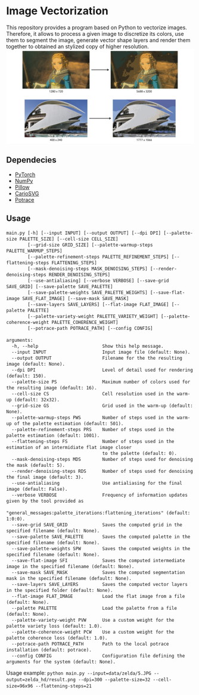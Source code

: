 # Image Vectorization
This repository provides a program based on Python to vectorize images. Therefore, it allows to process a given image to discretize its colors, use them to segment the image, generate vector shape layers and render them together to obtained an stylized copy of higher resolution.
![](https://github.com/JoanCoCo/Image-Vectorization/blob/main/images/examples.png?raw=true)

## Dependecies
- [PyTorch](https://pytorch.org)
- [NumPy](https://numpy.org)
- [Pillow](https://pillow.readthedocs.io/en/stable/)
- [CarioSVG](https://cairosvg.org)
- [Potrace](https://potrace.sourceforge.net)

## Usage
```
main.py [-h] [--input INPUT] [--output OUTPUT] [--dpi DPI] [--palette-size PALETTE_SIZE] [--cell-size CELL_SIZE]
        [--grid-size GRID_SIZE] [--palette-warmup-steps PALETTE_WARMUP_STEPS]
        [--palette-refinement-steps PALETTE_REFINEMENT_STEPS] [--flattening-steps FLATTENING_STEPS]
        [--mask-denoising-steps MASK_DENOISING_STEPS] [--render-denoising-steps RENDER_DENOISING_STEPS]
        [--use-antialiasing] [--verbose VERBOSE] [--save-grid SAVE_GRID] [--save-palette SAVE_PALETTE]
        [--save-palette-weights SAVE_PALETTE_WEIGHTS] [--save-flat-image SAVE_FLAT_IMAGE] [--save-mask SAVE_MASK]
        [--save-layers SAVE_LAYERS] [--flat-image FLAT_IMAGE] [--palette PALETTE]
        [--palette-variety-weight PALETTE_VARIETY_WEIGHT] [--palette-coherence-weight PALETTE_COHERENCE_WEIGHT]
        [--potrace-path POTRACE_PATH] [--config CONFIG]

arguments:
  -h, --help                        Show this help message.
  --input INPUT                     Input image file (default: None).
  --output OUTPUT                   Filename for the the resulting image (default: None).
  --dpi DPI                         Level of detail used for rendering (default: 150).
  --palette-size PS                 Maximum number of colors used for the resulting image (default: 16).
  --cell-size CS                    Cell resolution used in the warm-up (default: 32x32).
  --grid-size GS                    Grid used in the warm-up (default: None).
  --palette-warmup-steps PWS        Number of steps used in the warm-up of the palette estimation (default: 501).
  --palette-refinement-steps PRS    Number of steps used in the palette estimation (default: 1001).
  --flattening-steps FS             Number of steps used in the estimation of an intermidiate flat image closer 
                                    to the palette (default: 0).
  --mask-denoising-steps MDS        Number of steps used for denoising the mask (default: 5).
  --render-denoising-steps RDS      Number of steps used for denoising the final image (default: 3).
  --use-antialiasing                Use antialiasing for the final image (default: False).
  --verbose VERBOSE                 Frequency of information updates given by the tool provided as
                                    "general_messages:palette_iterations:flattening_iterations" (default: 1:0:0).
  --save-grid SAVE_GRID             Saves the computed grid in the specified filename (default: None).
  --save-palette SAVE_PALETTE       Saves the computed palette in the specified filename (default: None).
  --save-palette-weights SPW        Saves the computed weights in the specified filename (default: None).
  --save-flat-image SFI             Saves the computed intermediate image in the specified filename (default: None).
  --save-mask SAVE_MASK             Saves the computed segmentation mask in the specified filename (default: None).
  --save-layers SAVE_LAYERS         Saves the computed vector layers in the specified folder (default: None).
  --flat-image FLAT_IMAGE           Load the flat image from a file (default: None).
  --palette PALETTE                 Load the palette from a file (default: None).
  --palette-variety-weight PVW      Use a custom weight for the palette variety loss (default: 1.0).
  --palette-coherence-weight PCW    Use a custom weight for the palette coherence loss (default: 1.0).
  --potrace-path POTRACE_PATH       Path to the local potrace installation (default: potrace).
  --config CONFIG                   Configuration file defining the arguments for the system (default: None).
```

Usage example: ``python main.py --input=data/zelda/5.JPG --output=zelda_hd/result.png --dpi=300 --palette-size=32 --cell-size=96x96 --flattening-steps=21``